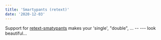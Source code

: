 ```yaml
---
title: 'Smartypants (retext)'
date: '2020-12-03'
---
```


Support for [retext-smatypants](https://github.com/retextjs/retext-smartypants)
makes your 'single', "double", ... -- --- look beautiful...
